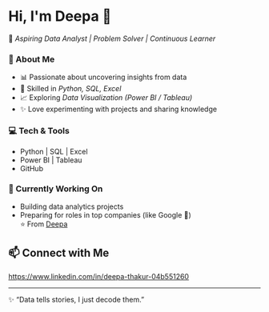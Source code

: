 # Hi, I'm Deepa 👋  

🚀 *Aspiring Data Analyst | Problem Solver | Continuous Learner*  

### 🌟 About Me
- 📊 Passionate about uncovering insights from data  
- 🐍 Skilled in *Python, SQL, Excel*  
- 📈 Exploring *Data Visualization (Power BI / Tableau)*  
- ✨ Love experimenting with projects and sharing knowledge  

### 💻 Tech & Tools
- Python | SQL | Excel  
- Power BI | Tableau  
- GitHub

### 🌱 Currently Working On
- Building data analytics projects  
- Preparing for roles in top companies (like Google 🚀)  
⭐️ From [Deepa](https://github.com/dee12analyst)

## 📫 Connect with Me  
https://www.linkedin.com/in/deepa-thakur-04b551260

---

✨ “Data tells stories, I just decode them.”
